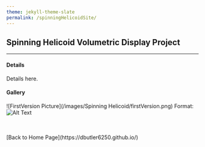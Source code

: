 ```yaml
---
theme: jekyll-theme-slate
permalink: /spinningHelicoidSite/
---
```


## Spinning Helicoid Volumetric Display Project

---

#### Details
Details here.

#### Gallery
![FirstVersion Picture](/images/Spinning Helicoid/firstVersion.png)
Format: ![Alt Text](url)


<br>
<br>
[Back to Home Page](https://dbutler6250.github.io/)
<br>
